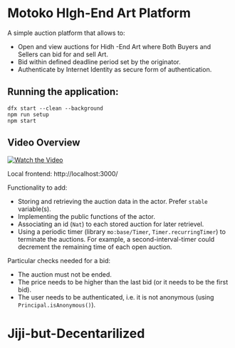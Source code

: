 # Motoko HIgh-End Art Platform


A simple auction platform that allows to:
* Open and view auctions for Hidh -End Art where Both Buyers and Sellers can bid for and sell Art.
* Bid within defined deadline period set by the originator.
* Authenticate by Internet Identity as secure form of authentication.



## Running the application:

```
dfx start --clean --background
npm run setup
npm start
```
## Video Overview

[![Watch the Video](https://img.shields.io/badge/Watch%20on%20YouTube-Click%20to%20Watch-red)](https://youtu.be/7jccDsxeaMQ)


Local frontend: http://localhost:3000/

Functionality to add:
* Storing and retrieving the auction data in the actor. Prefer `stable` variable(s).
* Implementing the public functions of the actor.
* Associating an id (`Nat`) to each stored auction for later retrievel.
* Using a periodic timer (library `mo:base/Timer`, `Timer.recurringTimer`) to terminate the auctions. 
  For example, a second-interval-timer could decrement the remaining time of each open auction.

Particular checks needed for a bid:
* The auction must not be ended.
* The price needs to be higher than the last bid (or it needs to be the first bid).
* The user needs to be authenticated, i.e. it is not anonymous (using `Principal.isAnonymous()`).
# Jiji-but-Decentarilized
